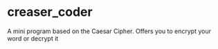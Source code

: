 # creaser_coder
A mini program based on the Caesar Cipher. Offers you to encrypt your word or decrypt it



